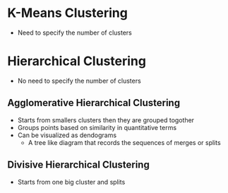 # K-Means Clustering
- Need to specify the number of clusters
# Hierarchical Clustering
- No need to specify the number of clusters
## Agglomerative Hierarchical Clustering
- Starts from smallers clusters then they are grouped togother
- Groups points based on similarity in quantitative terms
- Can be visualized as dendograms
    - A tree like diagram that records the sequences of merges or splits
    
## Divisive Hierarchical Clustering
- Starts from one big cluster and splits